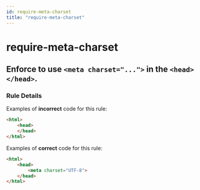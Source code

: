 ```yaml
---
id: require-meta-charset
title: "require-meta-charset"
---
```


# require-meta-charset

## Enforce to use `<meta charset="...">` in the `<head></head>`.

### Rule Details

Examples of **incorrect** code for this rule:

```html
<html>
    <head>
    </head>
</html>
```

Examples of **correct** code for this rule:

```html
<html>
    <head>
        <meta charset="UTF-8">
    </head>
</html>
```
